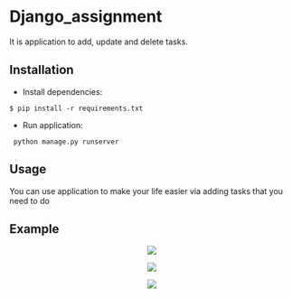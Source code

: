 # Django_assignment

It is application to add, update and delete tasks.

## Installation

- Install dependencies:

```shell
$ pip install -r requirements.txt
```

- Run application:

```shell
 python manage.py runserver
```

## Usage
You can use application to make your life easier via adding tasks that you need to do

## Example
<p align="center">
  <img src="https://user-images.githubusercontent.com/78271298/150201196-371e1732-65d3-4a6b-9417-724d2db0118f.jpg" />
</p>
<p align="center">
  <img src="https://user-images.githubusercontent.com/78271298/150201251-a17832ed-4aec-4fd4-9738-b9a4b55768eb.jpg" />
</p>
<p align="center">
  <img src="https://user-images.githubusercontent.com/78271298/150201316-577ca47e-5b21-4b66-af73-ee724b609861.jpg" />
</p>
